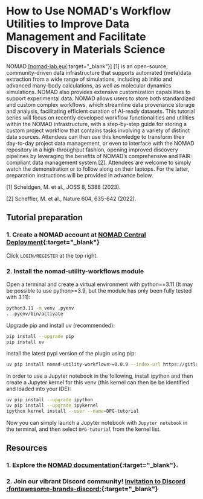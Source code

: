 # How to Use NOMAD's Workflow Utilities to Improve Data Management and Facilitate Discovery in Materials Science

NOMAD [[nomad-lab.eu](nomad-lab.eu){:target="_blank"}] [1] is an open-source, community-driven data infrastructure that supports automated (meta)data extraction from a wide range of simulations, including ab initio and advanced many-body calculations, as well as molecular dynamics simulations. NOMAD also provides extensive customization capabilities to support experimental data. NOMAD allows users to store both standardized and custom complex workflows, which streamline data provenance storage and analysis, facilitating efficient curation of AI-ready datasets. This tutorial series will focus on recently developed workflow functionalities and utilities within the NOMAD infrastructure, with a step-by-step guide for storing a custom project workflow that contains tasks involving a variety of distinct data sources. Attendees can then use this knowledge to transform their day-to-day project data management, or even to interface with the NOMAD repository in a high-throughput fashion, opening improved discovery pipelines by leveraging the benefits of NOMAD’s comprehensive and FAIR-compliant data management system [2]. Attendees are welcome to simply watch the demonstration or to follow along on their laptops. For the latter, preparation instructions will be provided in advance below.


[1] Scheidgen, M. et al., JOSS 8, 5388 (2023).

[2] Scheffler, M. et al., Nature 604, 635-642 (2022).

## **Tutorial preparation**

### 1. Create a NOMAD account at [NOMAD Central Deployment](https://nomad-lab.eu/prod/v1/gui/about/information){:target="_blank"}

Click `LOGIN/REGISTER` at the top right.


### 2. Install the nomad-utility-workflows module

Open a terminal and create a virtual environment with python==3.11 (It may be possible to use python>=3.9, but the module has only been fully tested with 3.11):

```sh
python3.11 -m venv .pyenv
. .pyenv/bin/activate
```

Upgrade pip and install uv (recommended):

```sh
pip install --upgrade pip
pip install uv
```

Install the latest pypi version of the plugin using pip:

```bash
uv pip install nomad-utility-workflows>=0.0.9 --index-url https://gitlab.mpcdf.mpg.de/api/v4/projects/2187/packages/pypi/simple
```

In order to use a Jupyter notebook in the following, install ipython and then create a Jupyter kernel for this venv (this kernel can then be be identified and loaded into your IDE):

```bash
uv pip install --upgrade ipython
uv pip install --upgrade ipykernel
ipython kernel install --user --name=DPG-tutorial
```
<!-- python -m ipykernel install --user --name=DPG-tutorial -->

Now you can simply launch a Jupyter notebook with `Jupyter notebook` in the terminal, and then select `DPG-tutorial` from the kernel list.

## **Resources**

### 1. Explore the [NOMAD documentation](https://nomad-lab.eu/prod/v1/docs/){:target="_blank"}.

### 2. Join our vibrant Discord community! [Invitation to Discord :fontawesome-brands-discord:](https://discord.gg/Gyzx3ukUw8){:target="_blank"}







